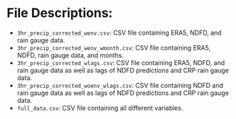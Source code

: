 # File Descriptions:

- `3hr_precip_corrected_wenv.csv`: CSV file containing ERA5, NDFD, and rain gauge data.
- `3hr_precip_corrected_wenv_wmonth.csv`: CSV file containing ERA5, NDFD, rain gauge data, and months.
- `3hr_precip_corrected_wlags.csv`: CSV file containing ERA5, NDFD, and rain gauge data as well as lags of NDFD predictions and CRP rain gauge data.
- `3hr_precip_corrected_woenv_wlags.csv`: CSV file containing NDFD and rain gauge data as well as lags of NDFD predictions and CRP rain gauge data.
- `full_data.csv`: CSV file containing all different variables.
